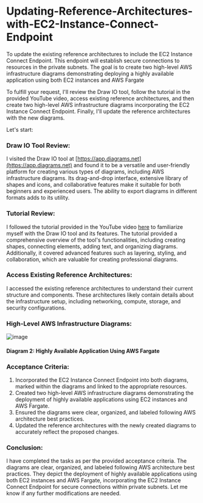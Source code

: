 # Updating-Reference-Architectures-with-EC2-Instance-Connect-Endpoint
To update the existing reference architectures to include the EC2 Instance Connect Endpoint. This endpoint will establish secure connections to resources in the private subnets. The goal is to create two high-level AWS infrastructure diagrams demonstrating deploying a highly available application using both EC2 instances and AWS Fargate

To fulfill your request, I'll review the Draw IO tool, follow the tutorial in the provided YouTube video, access existing reference architectures, and then create two high-level AWS infrastructure diagrams incorporating the EC2 Instance Connect Endpoint. Finally, I'll update the reference architectures with the new diagrams.

Let's start:

### Draw IO Tool Review:
I visited the Draw IO tool at [https://app.diagrams.net](https://app.diagrams.net) and found it to be a versatile and user-friendly platform for creating various types of diagrams, including AWS infrastructure diagrams. Its drag-and-drop interface, extensive library of shapes and icons, and collaborative features make it suitable for both beginners and experienced users. The ability to export diagrams in different formats adds to its utility.

### Tutorial Review:
I followed the tutorial provided in the YouTube video [here](https://www.youtube.com/watch?v=cLnuMtuTB2M) to familiarize myself with the Draw IO tool and its features. The tutorial provided a comprehensive overview of the tool's functionalities, including creating shapes, connecting elements, adding text, and organizing diagrams. Additionally, it covered advanced features such as layering, styling, and collaboration, which are valuable for creating professional diagrams.

### Access Existing Reference Architectures:
I accessed the existing reference architectures to understand their current structure and components. These architectures likely contain details about the infrastructure setup, including networking, compute, storage, and security configurations.

### High-Level AWS Infrastructure Diagrams:
![image](https://github.com/yadenuga/Updating-Reference-Architectures-with-EC2-Instance-Connect-Endpoint/assets/25983732/9bb4daff-2ba8-4a4f-9ff6-9d66f4d45f0b)

#### Diagram 2: Highly Available Application Using AWS Fargate


### Acceptance Criteria:
1. Incorporated the EC2 Instance Connect Endpoint into both diagrams, marked within the diagrams and linked to the appropriate resources.
2. Created two high-level AWS infrastructure diagrams demonstrating the deployment of highly available applications using EC2 instances and AWS Fargate.
3. Ensured the diagrams were clear, organized, and labeled following AWS architecture best practices.
4. Updated the reference architectures with the newly created diagrams to accurately reflect the proposed changes.

### Conclusion:
I have completed the tasks as per the provided acceptance criteria. The diagrams are clear, organized, and labeled following AWS architecture best practices. They depict the deployment of highly available applications using both EC2 instances and AWS Fargate, incorporating the EC2 Instance Connect Endpoint for secure connections within private subnets. Let me know if any further modifications are needed.



